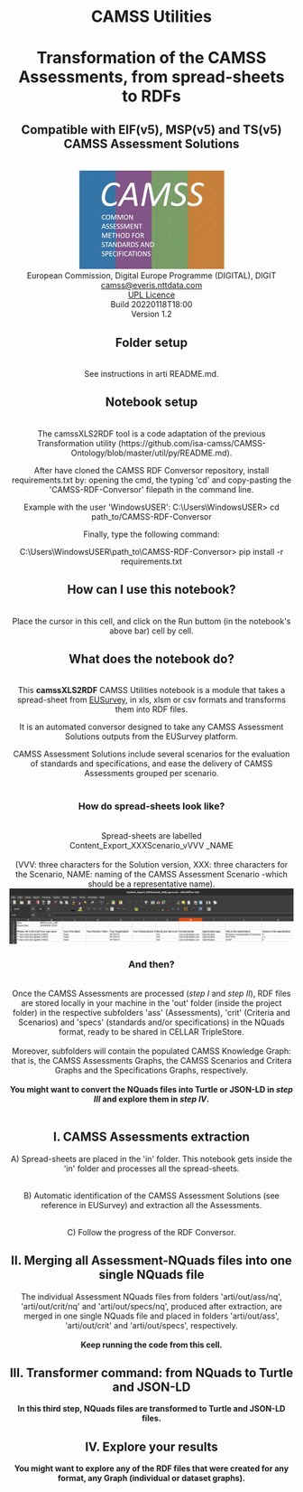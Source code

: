 <h1><center>CAMSS Utilities</center></h1>
<h1><center>Transformation of the CAMSS Assessments, from spread-sheets to RDFs</center></h1>
<h2><center>Compatible with EIF(v5), MSP(v5) and TS(v5) CAMSS Assessment Solutions</center></h2>
<center><img src="./img/CAMSS Logo landscape"/></center>
<center>European Commission, Digital Europe Programme (DIGITAL), DIGIT</center>
<center><a href="mailto:camss@everis.com">camss@everis.nttdata.com</a></center>
<center><a href="https://joinup.ec.europa.eu/collection/eupl/about">UPL Licence</a><center>
<center>Build 20220118T18:00</center>
<center>Version 1.2</center>

<h2>Folder setup</h2><br>
See instructions in arti README.md.

<h2>Notebook setup</h2><br>
The camssXLS2RDF tool is a code adaptation of the previous Transformation utility (https://github.com/isa-camss/CAMSS-Ontology/blob/master/util/py/README.md).

After have cloned the CAMSS RDF Conversor repository, install requirements.txt by: opening the cmd, the typing 'cd' and copy-pasting the 'CAMSS-RDF-Conversor' filepath in the command line.

Example with the user 'WindowsUSER':
C:\Users\WindowsUSER> cd path_to/CAMSS-RDF-Conversor

Finally, type the following command:

C:\Users\WindowsUSER\path_to\CAMSS-RDF-Conversor> pip install -r requirements.txt


<h2>How can I use this notebook?</h2><br>
Place the cursor in this cell, and click on the Run buttom (in the notebook's above bar) cell by cell.<br>

<h2>What does the notebook do?</h2><br>
                            
<div>This <b>camssXLS2RDF</b> CAMSS Utilities notebook is a module that takes a spread-sheet from <a href="https://ec.europa.eu/eusurvey/home/welcome">EUSurvey</a>, in xls, xlsm or csv formats and transforms them into RDF files.<br>

It is an automated conversor designed to take any CAMSS Assessment Solutions outputs from the EUSurvey platform.<br>


CAMSS Assessment Solutions include several scenarios for the evaluation of standards and specifications, and ease the delivery of CAMSS Assessments grouped per scenario.<br><br> 
<h3>How do spread-sheets look like?</h3><br>
    Spread-sheets are labelled        <center>Content_Export_XXXScenario_vVVV _NAME</center><br>        (VVV: three characters for the Solution version, XXX: three characters for the Scenario, NAME: naming of the CAMSS Assessment Scenario -which should be a representative name).<br>
<center><img src="img/EUSurvey_output.png"/></center>
<h3>And then?</h3><br>
    Once the CAMSS Assessments are processed (<i>step I</i> and <i>step II</i>), RDF files are stored locally in your machine in the 'out' folder (inside the project folder) in the respective subfolders 'ass' (Assessments), 'crit' (Criteria and Scenarios) and 'specs' (standards and/or specifications) in the NQuads format, ready to be shared in CELLAR TripleStore. <br><br>Moreover, subfolders will contain the populated CAMSS Knowledge Graph: that is, the CAMSS Assessments Graphs, the CAMSS Scenarios and Critera Graphs and the Specifications Graphs, respectively.<br><br>
<b>You might want  to convert the NQuads files into Turtle or JSON-LD in <i>step III</i> and explore them in <i>step IV</i>.</b>
    </div><br>
    
<h2><b>I. CAMSS Assessments extraction</h2></b>

A) Spread-sheets are placed in the 'in' folder. This notebook gets inside the 'in' folder and processes all the spread-sheets.<br><br>

B) Automatic identification of the CAMSS Assessment Solutions (see reference in EUSurvey) and extraction all the Assessments.<br><br>

C) Follow the progress of the RDF Conversor.

<h2><b>II. Merging all Assessment-NQuads files into one single NQuads file</h2></b>

The individual Assessment NQuads files from folders 'arti/out/ass/nq', 'arti/out/crit/nq' and 'arti/out/specs/nq', produced after extraction, are merged in one single NQuads file and placed in folders 'arti/out/ass', 'arti/out/crit' and 'arti/out/specs', respectively.<br><br><b>Keep running the code from this cell.<b>

<h2><b>III. Transformer command: from NQuads to Turtle and JSON-LD</h2></b>

In this third step, NQuads files are transformed to Turtle and JSON-LD files.

<h2><b>IV. Explore your results</h2></b>
You might want to explore any of the RDF files that were created for any format, any Graph (individual or dataset graphs).



























